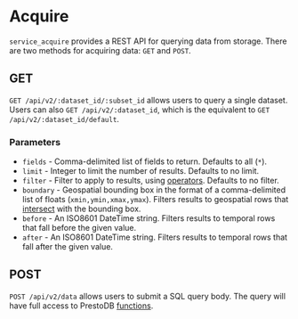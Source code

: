 # Acquire

`service_acquire` provides a REST API for querying data from storage.
There are two methods for acquiring data: `GET` and `POST`.

## GET

`GET /api/v2/:dataset_id/:subset_id` allows users to query a single dataset.
Users can also `GET /api/v2/:dataset_id`, which is the equivalent to
`GET /api/v2/:dataset_id/default`.

### Parameters

- `fields` - Comma-delimited list of fields to return. Defaults to all (`*`).
- `limit` - Integer to limit the number of results. Defaults to no limit.
- `filter` - Filter to apply to results, using [operators](https://prestosql.io/docs/current/functions/comparison.html). Defaults to no filter.
- `boundary` - Geospatial bounding box in the format of a comma-delimited list of floats (`xmin,ymin,xmax,ymax`). Filters results to geospatial rows that [intersect](https://prestosql.io/docs/current/functions/geospatial.html#ST_Intersects) with the bounding box.
- `before` - An ISO8601 DateTime string. Filters results to temporal rows that fall before the given value.
- `after` - An ISO8601 DateTime string. Filters results to temporal rows that fall after the given value.

## POST

`POST /api/v2/data` allows users to submit a SQL query body. The query will
have full access to PrestoDB [functions](https://prestosql.io/docs/current/functions.html).
